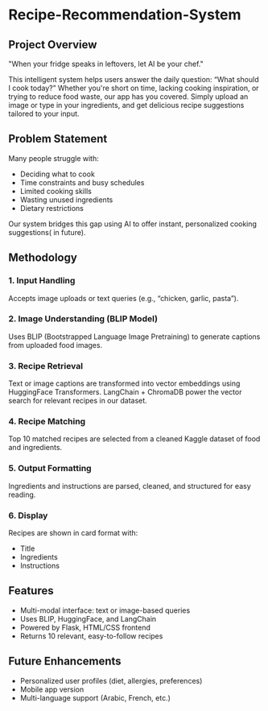 # Recipe-Recommendation-System

## Project Overview
"When your fridge speaks in leftovers, let AI be your chef."

This intelligent system helps users answer the daily question: “What should I cook today?” Whether you're short on time, lacking cooking inspiration, or trying to reduce food waste, our app has you covered. Simply upload an image or type in your ingredients, and get delicious recipe suggestions tailored to your input.

## Problem Statement
Many people struggle with:
  - Deciding what to cook
  - Time constraints and busy schedules
  - Limited cooking skills
  - Wasting unused ingredients
  - Dietary restrictions

Our system bridges this gap using AI to offer instant, personalized cooking suggestions( in future).

## Methodology 
### 1. Input Handling
Accepts image uploads or text queries (e.g., “chicken, garlic, pasta”).

### 2. Image Understanding (BLIP Model)
Uses BLIP (Bootstrapped Language Image Pretraining) to generate captions from uploaded food images.

### 3. Recipe Retrieval
Text or image captions are transformed into vector embeddings using HuggingFace Transformers.
LangChain + ChromaDB power the vector search for relevant recipes in our dataset.

### 4. Recipe Matching
Top 10 matched recipes are selected from a cleaned Kaggle dataset of food and ingredients.

### 5. Output Formatting
Ingredients and instructions are parsed, cleaned, and structured for easy reading.

### 6. Display
Recipes are shown in card format with:
  - Title
  - Ingredients
  - Instructions

## Features
- Multi-modal interface: text or image-based queries
- Uses BLIP, HuggingFace, and LangChain
- Powered by Flask, HTML/CSS frontend
- Returns 10 relevant, easy-to-follow recipes

## Future Enhancements
  - Personalized user profiles (diet, allergies, preferences)
  - Mobile app version
  - Multi-language support (Arabic, French, etc.)
